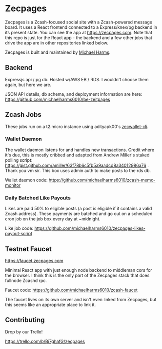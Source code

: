 # Zecpages

Zecpages is a Zcash-focused social site with a Zcash-powered message board. It uses a React frontend connected to a Express/knex/pg backend in its present state. You can see the app at https://zecpages.com. Note that this repo is just for the React app - the backend and a few other jobs that drive the app are in other repositories linked below.

Zecpages is built and maintained by [Michael Harms](https://twitter.com/michaelharms70). 

## Backend

Expressjs api / pg db. Hosted w/AWS EB / RDS. I wouldn't choose them again, but here we are. 

JSON API details, db schema, and deployment information are here: https://github.com/michaelharms6010/be-zeitpages

## Zcash Jobs

These jobs run on a t2.micro instance using adityapk00's [zecwallet-cli](https://github.com/adityapk00/zecwallet-light-cli).

### Wallet Daemon

The wallet daemon listens for and handles new transactions. Credit where it's due, this is mostly cribbed and adapted from Andrew Miller's staked polling script: https://gist.github.com/amiller/63f78b6c5fb5a9aadcd8a34012986a76 . Thank you vm sir. This box uses admin auth to make posts to the rds db.

Wallet daemon code: https://github.com/michaelharms6010/zcash-memo-monitor 

### Daily Batched Like Payouts

Likes are paid 50% to eligible posts (a post is eligible if it contains a valid Zcash address). These payments are batched and go out on a scheduled cron job on the job box every day at ~midnight. 

Like job code: https://github.com/michaelharms6010/zecpages-likes-payout-script

## Testnet Faucet

https://faucet.zecpages.com

Minimal React app with just enough node backend to middleman cors for the browser. I think this is the only part of the Zecpages stack that does fullnode Zcashd rpc.

Faucet code: https://github.com/michaelharms6010/zcash-faucet

The faucet lives on its own server and isn't even linked from Zecpages, but this seems like an appropriate place to link it.

## Contributing

Drop by our Trello!

https://trello.com/b/Bi7ghafG/zecpages
